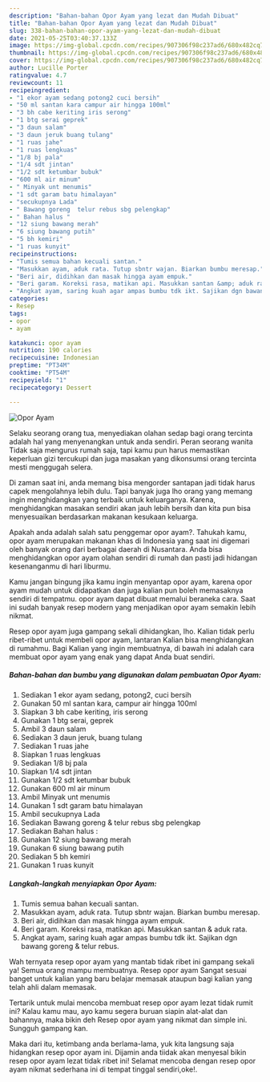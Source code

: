 ```yaml
---
description: "Bahan-bahan Opor Ayam yang lezat dan Mudah Dibuat"
title: "Bahan-bahan Opor Ayam yang lezat dan Mudah Dibuat"
slug: 338-bahan-bahan-opor-ayam-yang-lezat-dan-mudah-dibuat
date: 2021-05-25T03:40:37.133Z
image: https://img-global.cpcdn.com/recipes/907306f98c237ad6/680x482cq70/opor-ayam-foto-resep-utama.jpg
thumbnail: https://img-global.cpcdn.com/recipes/907306f98c237ad6/680x482cq70/opor-ayam-foto-resep-utama.jpg
cover: https://img-global.cpcdn.com/recipes/907306f98c237ad6/680x482cq70/opor-ayam-foto-resep-utama.jpg
author: Lucille Porter
ratingvalue: 4.7
reviewcount: 11
recipeingredient:
- "1 ekor ayam sedang potong2 cuci bersih"
- "50 ml santan kara campur air hingga 100ml"
- "3 bh cabe keriting iris serong"
- "1 btg serai geprek"
- "3 daun salam"
- "3 daun jeruk buang tulang"
- "1 ruas jahe"
- "1 ruas lengkuas"
- "1/8 bj pala"
- "1/4 sdt jintan"
- "1/2 sdt ketumbar bubuk"
- "600 ml air minum"
- " Minyak unt menumis"
- "1 sdt garam batu himalayan"
- "secukupnya Lada"
- " Bawang goreng  telur rebus sbg pelengkap"
- " Bahan halus "
- "12 siung bawang merah"
- "6 siung bawang putih"
- "5 bh kemiri"
- "1 ruas kunyit"
recipeinstructions:
- "Tumis semua bahan kecuali santan."
- "Masukkan ayam, aduk rata. Tutup sbntr wajan. Biarkan bumbu meresap."
- "Beri air, didihkan dan masak hingga ayam empuk."
- "Beri garam. Koreksi rasa, matikan api. Masukkan santan &amp; aduk rata."
- "Angkat ayam, saring kuah agar ampas bumbu tdk ikt. Sajikan dgn bawang goreng &amp; telur rebus."
categories:
- Resep
tags:
- opor
- ayam

katakunci: opor ayam 
nutrition: 190 calories
recipecuisine: Indonesian
preptime: "PT34M"
cooktime: "PT54M"
recipeyield: "1"
recipecategory: Dessert

---
```



![Opor Ayam](https://img-global.cpcdn.com/recipes/907306f98c237ad6/680x482cq70/opor-ayam-foto-resep-utama.jpg)

Selaku seorang orang tua, menyediakan olahan sedap bagi orang tercinta adalah hal yang menyenangkan untuk anda sendiri. Peran seorang  wanita Tidak saja mengurus rumah saja, tapi kamu pun harus memastikan keperluan gizi tercukupi dan juga masakan yang dikonsumsi orang tercinta mesti menggugah selera.

Di zaman  saat ini, anda memang bisa mengorder santapan jadi tidak harus capek mengolahnya lebih dulu. Tapi banyak juga lho orang yang memang ingin menghidangkan yang terbaik untuk keluarganya. Karena, menghidangkan masakan sendiri akan jauh lebih bersih dan kita pun bisa menyesuaikan berdasarkan makanan kesukaan keluarga. 



Apakah anda adalah salah satu penggemar opor ayam?. Tahukah kamu, opor ayam merupakan makanan khas di Indonesia yang saat ini digemari oleh banyak orang dari berbagai daerah di Nusantara. Anda bisa menghidangkan opor ayam olahan sendiri di rumah dan pasti jadi hidangan kesenanganmu di hari liburmu.

Kamu jangan bingung jika kamu ingin menyantap opor ayam, karena opor ayam mudah untuk didapatkan dan juga kalian pun boleh memasaknya sendiri di tempatmu. opor ayam dapat dibuat memalui beraneka cara. Saat ini sudah banyak resep modern yang menjadikan opor ayam semakin lebih nikmat.

Resep opor ayam juga gampang sekali dihidangkan, lho. Kalian tidak perlu ribet-ribet untuk membeli opor ayam, lantaran Kalian bisa menghidangkan di rumahmu. Bagi Kalian yang ingin membuatnya, di bawah ini adalah cara membuat opor ayam yang enak yang dapat Anda buat sendiri.

<!--inarticleads1-->

##### Bahan-bahan dan bumbu yang digunakan dalam pembuatan Opor Ayam:

1. Sediakan 1 ekor ayam sedang, potong2, cuci bersih
1. Gunakan 50 ml santan kara, campur air hingga 100ml
1. Siapkan 3 bh cabe keriting, iris serong
1. Gunakan 1 btg serai, geprek
1. Ambil 3 daun salam
1. Sediakan 3 daun jeruk, buang tulang
1. Sediakan 1 ruas jahe
1. Siapkan 1 ruas lengkuas
1. Sediakan 1/8 bj pala
1. Siapkan 1/4 sdt jintan
1. Gunakan 1/2 sdt ketumbar bubuk
1. Gunakan 600 ml air minum
1. Ambil  Minyak unt menumis
1. Gunakan 1 sdt garam batu himalayan
1. Ambil secukupnya Lada
1. Sediakan  Bawang goreng &amp; telur rebus sbg pelengkap
1. Sediakan  Bahan halus :
1. Gunakan 12 siung bawang merah
1. Gunakan 6 siung bawang putih
1. Sediakan 5 bh kemiri
1. Gunakan 1 ruas kunyit




<!--inarticleads2-->

##### Langkah-langkah menyiapkan Opor Ayam:

1. Tumis semua bahan kecuali santan.
1. Masukkan ayam, aduk rata. Tutup sbntr wajan. Biarkan bumbu meresap.
1. Beri air, didihkan dan masak hingga ayam empuk.
1. Beri garam. Koreksi rasa, matikan api. Masukkan santan &amp; aduk rata.
1. Angkat ayam, saring kuah agar ampas bumbu tdk ikt. Sajikan dgn bawang goreng &amp; telur rebus.




Wah ternyata resep opor ayam yang mantab tidak ribet ini gampang sekali ya! Semua orang mampu membuatnya. Resep opor ayam Sangat sesuai banget untuk kalian yang baru belajar memasak ataupun bagi kalian yang telah ahli dalam memasak.

Tertarik untuk mulai mencoba membuat resep opor ayam lezat tidak rumit ini? Kalau kamu mau, ayo kamu segera buruan siapin alat-alat dan bahannya, maka bikin deh Resep opor ayam yang nikmat dan simple ini. Sungguh gampang kan. 

Maka dari itu, ketimbang anda berlama-lama, yuk kita langsung saja hidangkan resep opor ayam ini. Dijamin anda tiidak akan menyesal bikin resep opor ayam lezat tidak ribet ini! Selamat mencoba dengan resep opor ayam nikmat sederhana ini di tempat tinggal sendiri,oke!.


